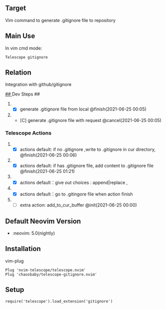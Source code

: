 ## Target

Vim command to generate .gitignore file to repository

## Main Use
In vim cmd mode: 
```
Telescope gitignore 
```

## Relation 
Integration with github/gitignore

[## ](##)Dev Steps ##

1. - [X]  generate .gitignore file from local @finish(2021-06-25 00:05)
2. - [C]  generate .gitignore file with request @cancel(2021-06-25 00:05)

### Telescope Actions ###

1. - [X]  actions default: if no .gitignore ,write to .gitignore in cur directory, @finish(2021-06-25 00:06)
2. - [X]  actions default: if has .gitignore file, add content to .gitignore file @finish(2021-06-25 01:21)
3. - [X]  actions default：give out choices : append|replace , 
4. - [X]  actions default：go to .gitingore file when action finish 
 
6. - [ ]  extra action: add_to_cur_buffer @init(2021-06-25 00:00)

## Default Neovim Version

* :neovim:       5.0(nightly)

## Installation

vim-plug
``` vim-plug
Plug 'nvim-telescope/telescope.nvim'
Plug 'chaosbaby/telescope-gitignore.nvim'
```

## Setup ##

	require('telescope').load_extension('gitignore')

